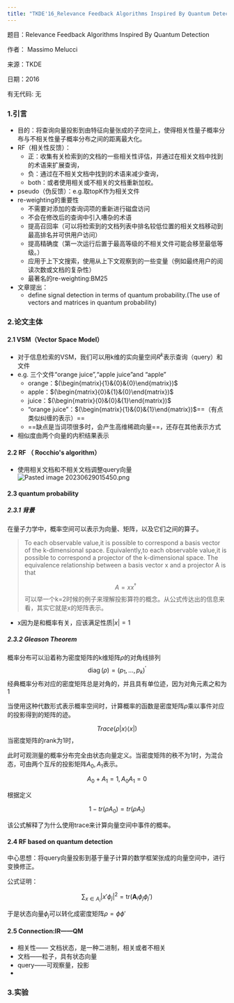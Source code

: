 ```yaml
---
title: "TKDE'16_Relevance Feedback Algorithms Inspired By Quantum Detection"
--- 
```

题目：Relevance Feedback Algorithms Inspired By Quantum Detection 

作者： Massimo Melucci

来源：TKDE

日期：2016

有无代码: 无

### 1.引言
+ 目的：将查询向量投影到由特征向量张成的子空间上，使得相关性量子概率分布与不相关性量子概率分布之间的距离最大化。
+ RF（相关性反馈）：
	+ 正：收集有关检索到的文档的一些相关性评估，并通过在相关文档中找到的术语来扩展查询，
	+ 负：通过在不相关文档中找到的术语来减少查询，
	+ both：或者使用相关或不相关的文档重新加权。
+ pseudo（伪反馈）：e.g.取topK作为相关文件
+ re-weighting的重要性
	+ 不需要对添加的查询词项的重新进行磁盘访问
	+ 不会在修改后的查询中引入嘈杂的术语
	+ 提高召回率（可以将检索到的文档列表中排名较低位置的相关文档移动到最高排名并可供用户访问）
	+ 提高精确度（第一次运行后置于最高等级的不相关文件可能会移至最低等级。）
	+ 应用于上下文搜索，使用从上下文观察到的一些变量（例如最终用户的阅读次数或文档的复杂性）
	+ 最著名的re-weighting:BM25
+ 文章提出：
	+ define signal detection in terms of quantum probability.(The use of vectors and matrices in quantum probability)


### 2.论文主体
#### 2.1 VSM（Vector Space Model）
+ 对于信息检索的VSM，我们可以用k维的实向量空间$R^{k}$表示查询（query）和文件
+ e.g. 三个文件“orange juice”,“apple juice”and “apple”
	+ orange：$(\begin{matrix}{1}&{0}&{0}\end{matrix})$
	+ apple：$(\begin{matrix}{0}&{1}&{0}\end{matrix})$
	+ juice：$(\begin{matrix}{0}&{0}&{1}\end{matrix})$
	+ “orange juice”：$(\begin{matrix}{1}&{0}&{1}\end{matrix})$==（有点类似纠缠的表示）==
	+ ==缺点是当词项很多时，会产生高维稀疏向量==，还存在其他表示方式
+ 相似度由两个向量的内积结果表示
#### 2.2 RF （ Rocchio's algorithm）
+ 使用相关文档和不相关文档调整query向量![Pasted image 20230629015450.png](https://cdn.jsdelivr.net/gh/Thomas333333/MyPostImage/Images/Pasted%20image%2020230629015450.png)

#### 2.3 quantum probability
##### 2.3.1 背景
在量子力学中，概率空间可以表示为向量、矩阵，以及它们之间的算子。


>To each observable value,it is possible to correspond a basis vector of the k-dimensional space. Equivalently,to each observable value,it is possible to correspond a projector of the k-dimensional space. The equivalence relationship between a basis vector x and a projector A is that 
>
>$$A = xx^{\dagger}$$
>可以举一个k=2时候的例子来理解投影算符的概念。从公式传达出的信息来看，其实它就是x的矩阵表示。

+ x因为是和概率有关，应该满足性质$|x|=1$

##### 2.3.2 Gleason Theorem

  概率分布可以沿着称为密度矩阵的k维矩阵$\rho$的对角线排列 
  $$\operatorname{diag}(\rho)=(p_1,\ldots,p_k)^{\prime}$$经典概率分布对应的密度矩阵总是对角的，并且具有单位迹，因为对角元素之和为 1

  当使用这种代数形式表示概率空间时，计算概率的函数是密度矩阵$\rho$乘以事件对应的投影得到的矩阵的迹。
  
 $$Trace(\rho|x\rangle \langle x|)$$
 当密度矩阵的rank为1时，

  此时可观测量的概率分布完全由状态向量定义。当密度矩阵的秩不为1时，为混合态，可由两个互斥的投影矩阵$A_0,A_1$表示。
  
$$A_0+A_1=1,A_0A_1=0$$

  根据定义 

$$1-tr(\rho A_0)=tr(\rho A_1)$$

该公式解释了为什么使用trace来计算向量空间中事件的概率。

#### 2.4 RF based on quantum detection

中心思想：将query向量投影到基于量子计算的数学框架张成的向量空间中，进行变换修正。


公式证明：
	
$$\sum_{x\in A_i}\left|x'\phi_j\right|^2=\mathrm{tr}(\mathbf{A}_i\phi_j\phi_j')$$

于是状态向量$\phi_j$可以转化成密度矩阵$\rho=\phi \phi'$

#### 2.5  Connection:IR——QM
+ 相关性—— 文档状态，是一种二进制，相关或者不相关
+ 文档——粒子，具有状态向量
+ query——可观察量，投影
+ 


### 3.实验

